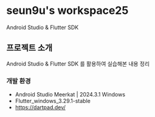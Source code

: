 # seun9u's workspace25
Android Studio & Flutter SDK


## 프로젝트 소개
Android Studio & Flutter SDK 를 활용하여 실습해본 내용 정리


### 개발 환경
- Android Studio Meerkat | 2024.3.1 Windows
- Flutter_windows_3.29.1-stable
- https://dartpad.dev/
